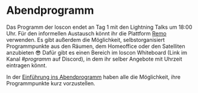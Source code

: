 # Abendprogramm

Das Programm der loscon endet an Tag 1 mit den Lightning Talks um 18:00 Uhr. Für den informellen Austausch könnt ihr die Plattform [Remo](remo.md) verwenden. Es gibt außerdem die Möglichkeit, selbstorganisiert Programmpunkte aus den Räumen, dem Homeoffice oder den Satelliten anzubieten 😎 Dafür gibt es einen Bereich im loscon Whiteboard (Link im Kanal *#programm* auf Discord), in dem ihr selber Angebote mit Uhrzeit eintragen könnt.

In der [Einführung ins Abendprogramm](https://pretalx.com/loscon25/talk/MTAYH3/) haben alle die Möglichkeit, ihre Programmpunkte kurz vorzustellen.